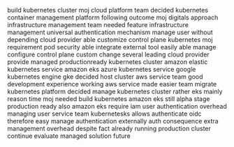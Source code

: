 build kubernetes cluster moj cloud platform team decided kubernetes container management platform following outcome moj digitals approach infrastructure management team needed feature infrastructure management universal authentication mechanism manage user without depending cloud provider able customize control plane kubernetes moj requirement pod security able integrate external tool easily able manage configure control plane custom change several leading cloud provider provide managed productionready kubernetes cluster amazon elastic kubernetes service amazon eks azure kubernetes service google kubernetes engine gke decided host cluster aws service team good development experience working aws service made easier team migrate kubernetes platform decided manage kubernetes cluster rather eks mainly reason time moj needed build kubernetes amazon eks still alpha stage production ready also amazon eks require iam user authentication overhead managing user service team kubernetesks allows authenticate oidc therefore easy manage authentication externally auth consequence extra management overhead despite fact already running production cluster continue evaluate managed solution future